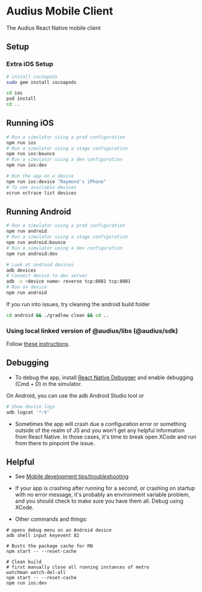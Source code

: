 # Audius Mobile Client

The Audius React Native mobile client

## Setup

### Extra iOS Setup

```bash
# install cocoapods
sudo gem install cocoapods

cd ios
pod install
cd ..
```

## Running iOS

```bash
# Run a simulator using a prod configuration
npm run ios
# Run a simulator using a stage configuration
npm run ios:bounce
# Run a simulator using a dev configuration
npm run ios:dev

# Run the app on a device
npm run ios:device "Raymond's iPhone"
# To see available devices
xcrun xctrace list devices
```

## Running Android

```bash
# Run a simulator using a prod configuration
npm run android
# Run a simulator using a stage configuration
npm run android:bounce
# Run a simulator using a dev configuration
npm run android:dev

# Look at android devices
adb devices
# Connect device to dev server
adb -s <device name> reverse tcp:8081 tcp:8081
# Run on device
npm run android
```

If you run into issues, try cleaning the android build folder

```bash
cd android && ./gradlew clean && cd ..
```

### Using local linked version of @audius/libs (@audius/sdk)

Follow [these instructions](https://www.notion.so/audiusproject/Running-libs-sdk-locally-against-local-client-mobile-or-web-b7f0570dd03d48e896a7450078b051ce).

## Debugging

- To debug the app, install [React Native Debugger](https://github.com/jhen0409/react-native-debugger) and enable debugging (Cmd + D) in the simulator.

On Android, you can use the adb Android Studio tool or

```bash
# Show device logs
adb logcat '*:V'
```

- Sometimes the app will crash due a configuration error or something outside of the realm of JS and you won't get any helpful information from React Native. In those cases, it's time to break open XCode and run from there to pinpoint the issue.

## Helpful

- See [Mobile development tips/troubleshooting](https://www.notion.so/Mobile-development-tips-troubleshooting-b8466900a227495089864cf44c42e2d3)

- If your app is crashing after running for a second, or crashing on startup with no error message, it's probably an environment variable problem, and you should check to make sure you have them all. Debug using XCode.

- Other commands and things:

```
# opens debug menu on an Android device
adb shell input keyevent 82
```

```
# Busts the package cache for RN
npm start -- --reset-cache
```

```
# Clean build
# first manually close all running instances of metro
watchman watch-del-all
npm start -- --reset-cache
npm run ios:dev
```
